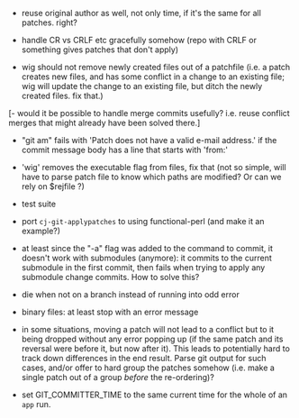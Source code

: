 - reuse original author as well, not only time, if it's the same for all patches. right?

- handle CR vs CRLF etc gracefully somehow (repo with CRLF or something gives patches that don't apply)

- wig should not remove newly created files out of a patchfile
  (i.e. a patch creates new files, and has some conflict in a change
  to an existing file; wig will update the change to an existing file,
  but ditch the newly created files. fix that.)

[- would it be possible to handle merge commits usefully? i.e. reuse
  conflict merges that might already have been solved there.]

- "git am" fails with 'Patch does not have a valid e-mail address.' if
  the commit message body has a line that starts with 'from:'

- 'wig' removes the executable flag from files, fix that
  (not so simple, will have to parse patch file to know which paths
  are modified? Or can we rely on $rejfile ?)

- test suite

- port `cj-git-applypatches` to using functional-perl (and make it an
  example?)

- at least since the "-a" flag was added to the command to commit, it doesn't
  work with submodules (anymore): it commits to the current submodule
  in the first commit, then fails when trying to apply any submodule
  change commits. How to solve this?

- die when not on a branch instead of running into odd error

- binary files: at least stop with an error message

- in some situations, moving a patch will not lead to a conflict but
  to it being dropped without any error popping up (if the same patch
  and its reversal were before it, but now after it). This leads to
  potentially hard to track down differences in the end result. Parse
  git output for such cases, and/or offer to hard group the patches
  somehow (i.e. make a single patch out of a group *before* the
  re-ordering)?

- set GIT_COMMITTER_TIME to the same current time for the whole of an
  `app` run.

